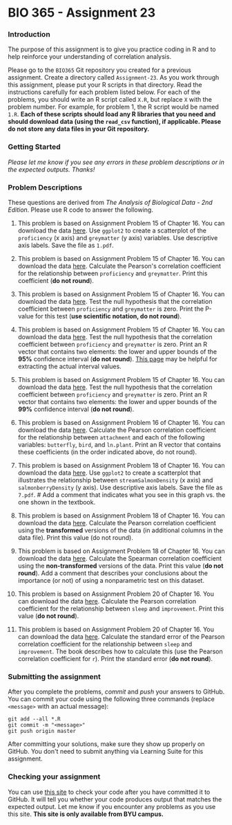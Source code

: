 # BIO 365 - Assignment 23

### Introduction

The purpose of this assignment is to give you practice coding in R and to help reinforce your understanding of correlation analysis.

Please go to the `BIO365` Git repository you created for a previous assignment. Create a directory called `Assignment-23`. As you work through this assignment, please put your R scripts in that directory. Read the instructions carefully for each problem listed below. For each of the problems, you should write an R script called `X.R`, but replace `X` with the problem number. For example, for problem 1, the R script would be named `1.R`. **Each of these scripts should load any R libraries that you need and should download data (using the `read_csv` function), if applicable. Please do not store any data files in your Git repository.**

### Getting Started

*Please let me know if you see any errors in these problem descriptions or in the expected outputs. Thanks!*

### Problem Descriptions

These questions are derived from *The Analysis of Biological Data - 2nd Edition*. Please use R code to answer the following.

1. This problem is based on Assignment Problem 15 of Chapter 16. You can download the data [here](http://whitlockschluter.zoology.ubc.ca/wp-content/data/chapter16/chap16q15LanguageGreyMatter.csv). Use `ggplot2` to create a scatterplot of the `proficiency` (x axis) and `greymatter` (y axis) variables. Use descriptive axis labels. Save the file as `1.pdf`.

2. This problem is based on Assignment Problem 15 of Chapter 16. You can download the data [here](http://whitlockschluter.zoology.ubc.ca/wp-content/data/chapter16/chap16q15LanguageGreyMatter.csv). Calculate the Pearson's correlation coefficient for the relationship between `proficiency` and `greymatter`. Print this coefficient (**do not round**).

3. This problem is based on Assignment Problem 15 of Chapter 16. You can download the data [here](http://whitlockschluter.zoology.ubc.ca/wp-content/data/chapter16/chap16q15LanguageGreyMatter.csv). Test the null hypothesis that the correlation coefficient between `proficiency` and `greymatter` is zero. Print the P-value for this test (**use scientific notation, do not round**).

4. This problem is based on Assignment Problem 15 of Chapter 16. You can download the data [here](http://whitlockschluter.zoology.ubc.ca/wp-content/data/chapter16/chap16q15LanguageGreyMatter.csv). Test the null hypothesis that the correlation coefficient between `proficiency` and `greymatter` is zero. Print an R vector that contains two elements: the lower and upper bounds of the **95%** confidence interval (**do not round**). [This page](https://stackoverflow.com/questions/38150211/r-how-to-extract-confidence-interval-from-cor-test-function) may be helpful for extracting the actual interval values.

5. This problem is based on Assignment Problem 15 of Chapter 16. You can download the data [here](http://whitlockschluter.zoology.ubc.ca/wp-content/data/chapter16/chap16q15LanguageGreyMatter.csv). Test the null hypothesis that the correlation coefficient between `proficiency` and `greymatter` is zero. Print an R vector that contains two elements: the lower and upper bounds of the **99%** confidence interval (**do not round**).

6. This problem is based on Assignment Problem 16 of Chapter 16. You can download the data [here](http://whitlockschluter.zoology.ubc.ca/wp-content/data/chapter16/chap16q16GreenSpaceBiodiversity.csv). Calculate the Pearson correlation coefficient for the relationship between `attachment` and each of the following variables: `butterfly`, `bird`, and `ln.plant`. Print an R vector that contains these coefficients (in the order indicated above, do not round).

7. This problem is based on Assignment Problem 18 of Chapter 16. You can download the data [here](http://whitlockschluter.zoology.ubc.ca/wp-content/data/chapter16/chap16q18SalmonSalmonberries.csv). Use `ggplot2` to create a scatterplot that illustrates the relationship between `streamSalmonDensity` (x axis) and `salmonberryDensity` (y axis). Use descriptive axis labels. Save the file as `7.pdf`. # Add a comment that indicates what you see in this graph vs. the one shown in the textbook.

8. This problem is based on Assignment Problem 18 of Chapter 16. You can download the data [here](http://whitlockschluter.zoology.ubc.ca/wp-content/data/chapter16/chap16q18SalmonSalmonberries.csv). Calculate the Pearson correlation coefficient using the **transformed** versions of the data (in additional columns in the data file). Print this value (do not round).

9. This problem is based on Assignment Problem 18 of Chapter 16. You can download the data [here](http://whitlockschluter.zoology.ubc.ca/wp-content/data/chapter16/chap16q18SalmonSalmonberries.csv).  Calculate the Spearman correlation coefficient using the **non-transformed** versions of the data. Print this value (**do not round**). Add a comment that describes your conclusions about the importance (or not) of using a nonparametric test on this dataset.

10. This problem is based on Assignment Problem 20 of Chapter 16. You can download the data [here](http://whitlockschluter.zoology.ubc.ca/wp-content/data/chapter16/chap16q20SleepAndPerformance.csv). Calculate the Pearson correlation coefficient for the relationship between `sleep` and `improvement`. Print this value (**do not round**).

11. This problem is based on Assignment Problem 20 of Chapter 16. You can download the data [here](http://whitlockschluter.zoology.ubc.ca/wp-content/data/chapter16/chap16q26ChocolateAndNobel.csv). Calculate the standard error of the Pearson correlation coefficient for the relationship between `sleep` and `improvement`. The book describes how to calculate this (use the Pearson correlation coefficient for `r`). Print the standard error (**do not round**).

### Submitting the assignment

After you complete the problems, *commit* and *push* your answers to GitHub. You can commit your code using the following three commands (replace `<message>` with an actual message):

```
git add --all *.R
git commit -m "<message>"
git push origin master
```

After committing your solutions, make sure they show up properly on GitHub. You don't need to submit anything via Learning Suite for this assignment.

### Checking your assignment

You can use [this site](http://bonsai.byu.edu:9000) to check your code after you have committed it to GitHub. It will tell you whether your code produces output that matches the expected output. Let me know if you encounter any problems as you use this site. **This site is only available from BYU campus.**